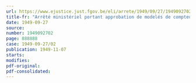 ```yaml
---
url: https://www.ejustice.just.fgov.be/eli/arrete/1949/09/27/1949092702/justel
title-fr: "Arrêté ministériel portant approbation de modelés de compteurs électriques"
date: 1949-09-27
source:
number: 1949092702
page: 888888
case: 1949-09-27/02
publication: 1949-11-07
starts:
modifies:
pdf-original:
pdf-consolidated:
---
```


